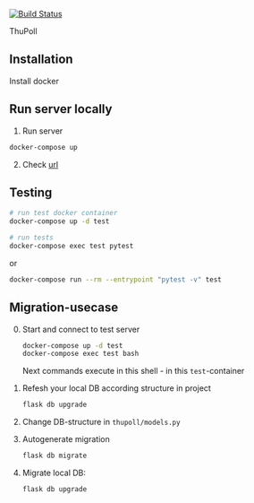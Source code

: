 [![Build Status](http://thupoll.liinda.ru:8090/api/badges/octomen/thupoll/status.svg)](http://thupoll.liinda.ru:8090/octomen/thupoll)

ThuPoll


## Installation

Install docker


## Run server locally

1. Run server

```bash
docker-compose up
```

2. Check [url](http://localhost:5000) 



## Testing 

```bash
# run test docker container
docker-compose up -d test

# run tests
docker-compose exec test pytest
```

or

```bash
docker-compose run --rm --entrypoint "pytest -v" test 
```

  
    
## Migration-usecase
0) Start and connect to test server
    ```bash
    docker-compose up -d test
    docker-compose exec test bash
    ```
    
   Next commands execute in this shell - in this `test`-container
    
1) Refesh your local DB according structure in project

    ```bash
    flask db upgrade
    ```

2) Change DB-structure in `thupoll/models.py`

3) Autogenerate migration
    ```bash
    flask db migrate
    ```

4) Migrate local DB:

    ```bash
    flask db upgrade
    ```

